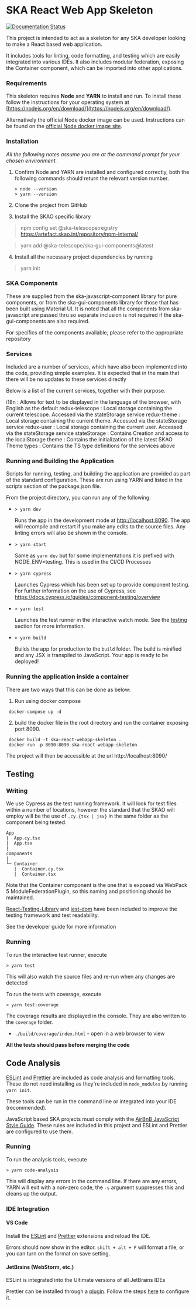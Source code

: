 # SKA React Web App Skeleton

[![Documentation Status](https://readthedocs.org/projects/ska-react-webapp-skeleton/badge/?version=latest)](https://developer.skatelescope.org/projects/ska-react-webapp-skeleton/en/latest/?badge=latest)

This project is intended to act as a skeleton for any SKA developer looking to make a React based web application.

It includes tools for linting, code formatting, and testing which are easily integrated into various IDEs.
It also includes modular federation, exposing the Container component, which can be imported into other applications.

### Requirements

This skeleton requires **Node** and **YARN** to install and run. To install these follow the instructions for your operating system at [https://nodejs.org/en/download/](https://nodejs.org/en/download/).

Alternatively the official Node docker image can be used. Instructions can be found on the [official Node docker image site](https://github.com/nodejs/docker-node/blob/master/README.md#how-to-use-this-image).

### Installation

_All the following notes assume you are at the command prompt for your chosen environment._

1.  Confirm Node and YARN are installed and configured correctly, both the following commands should return the relevant version number.

        > node --version
        > yarn --version

2.  Clone the project from GitHub

3.  Install the SKAO specific library

> npm config set @ska-telescope:registry https://artefact.skao.int/repository/npm-internal/

> yarn add @ska-telescope/ska-gui-components@latest

4.  Install all the necessary project dependencies by running

> yarn init

### SKA Components

These are supplied from the ska-javascript-component library for pure components, or from the ska-gui-components library for those that has been built using Material UI. It is noted that all the components from ska-javascript are passed thru so separate inclusion is not required if the ska-gui-components are also required.

For specifics of the components available, please refer to the appropriate repository

### Services

Included are a number of services, which have also been implemented into the code, providing simple examples.
It is expected that in the main that there will be no updates to these services directly

Below is a list of the current services, together with their purpose.

i18n : Allows for text to be displayed in the language of the browser, with English as the default
redux-telescope : Local storage containing the current telescope.  Accessed via the stateStorage service
redux-theme : Local storage containing the current theme.  Accessed via the stateStorage service
redux-user : Local storage containing the current user.  Accessed via the stateStorage service
stateStorage : Contains Creation and access to the localStorage
theme : Contains the initialization of the latest SKAO Theme
types : Contains the TS type definitions for the services above

### Running and Building the Application

Scripts for running, testing, and building the application are provided as part of the standard configuration. These are run using YARN and listed in the scripts section of the package.json file.

From the project directory, you can run any of the following:

- `> yarn dev`

  Runs the app in the development mode at [http://localhost:8090](http://localhost:8090). The app will recompile and restart if you make any edits to the source files. Any linting errors will also be shown in the console.

- `> yarn start`

  Same as `yarn dev` but for some implementations it is prefixed with NODE_ENV=testing.  This is used in the CI/CD Processes

- `> yarn cypress`

  Launches Cypress which has been set up to provide component testing. For further information on the use of Cypress, see https://docs.cypress.io/guides/component-testing/overview

- `> yarn test`

  Launches the test runner in the interactive watch mode. See the [testing](#testing) section for more information.

- `> yarn build`

  Builds the app for production to the `build` folder. The build is minified and any JSX is transpiled to JavaScript. Your app is ready to be deployed!

### Running the application inside a container

There are two ways that this can be done as below:

1. Run using docker compose

```
 docker-compose up -d
```

2. build the docker file in the root directory and run the container exposing port 8090.

```
 docker build -t ska-react-webapp-skeleton .
 docker run -p 8090:8090 ska-react-webapp-skeleton
```

The project will then be accessible at the url http://localhost:8090/

## Testing

### Writing

We use Cypress as the test running framework. It will look for test files within a number of locations, however the standard that the SKAO will employ will be the use of `.cy.{tsx | jsx}` in the same folder as the component being tested.

```
App
|  App.cy.tsx
|  App.tsx
|
components
|
└─ Container
   |  Container.cy.tsx
   |  Container.tsx

```
Note that the Container component is the one that is exposed via WebPack 5 ModuleFederationPlugin, so this naming and positioning should be maintained.

[React-Testing-Library](https://testing-library.com/) and [jest-dom](https://testing-library.com/docs/ecosystem-jest-dom/) have been included to improve the testing framework and test readability.

See the developer guide for more information

### Running

To run the interactive test runner, execute

    > yarn test

This will also watch the source files and re-run when any changes are detected

To run the tests with coverage, execute

    > yarn test:coverage

The coverage results are displayed in the console. They are also written to the `coverage` folder.

- `./build/coverage/index.html` - open in a web browser to view

**All the tests should pass before merging the code**

## Code Analysis

[ESLint](https://ESLint.org/) and [Prettier](https://prettier.io/) are included as code analysis and formatting tools.
These do not need installing as they're included in `node_modules` by running `yarn init`.

These tools can be run in the command line or integrated into your IDE (recommended).

JavaScript based SKA projects must comply with the [AirBnB JavaScript Style Guide](https://github.com/airbnb/javascript). These rules are included in this project and ESLint and Prettier are configured to use them.

### Running

To run the analysis tools, execute

    > yarn code-analysis

This will display any errors in the command line. If there are any errors, YARN will exit with a non-zero code, the `-s` argument suppresses this and cleans up the output.

### IDE Integration

#### VS Code

Install the [ESLint](https://marketplace.visualstudio.com/items?itemName=dbaeumer.vscode-ESLint) and [Prettier](https://marketplace.visualstudio.com/items?itemName=esbenp.prettier-vscode) extensions and reload the IDE.

Errors should now show in the editor. `shift + alt + F` will format a file, or you can turn on the format on save setting.

#### JetBrains (WebStorm, etc.)

ESLint is integrated into the Ultimate versions of all JetBrains IDEs

Prettier can be installed through a [plugin](https://plugins.jetbrains.com/plugin/10456-prettier). Follow the steps [here](https://www.jetbrains.com/help/idea/prettier.html) to configure it.
